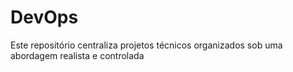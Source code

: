 # DevOps
Este repositório centraliza projetos técnicos organizados sob uma abordagem realista e controlada
